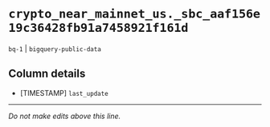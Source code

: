 # `crypto_near_mainnet_us._sbc_aaf156e19c36428fb91a7458921f161d`
`bq-1` | `bigquery-public-data`

## Column details
* [TIMESTAMP] `last_update`

-------------------------------------------------------------------------------
*Do not make edits above this line.*

